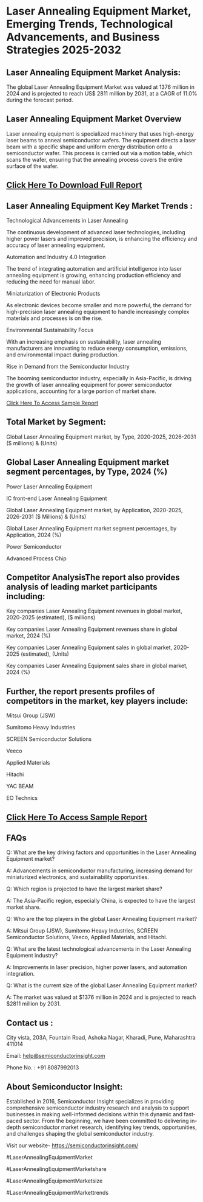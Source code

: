 Laser Annealing Equipment Market, Emerging Trends, Technological Advancements, and Business Strategies 2025-2032
=
Laser Annealing Equipment Market Analysis:
-
The global Laser Annealing Equipment Market was valued at 1376 million in 2024 and is projected to reach US$ 2811 million by 2031, at a CAGR of 11.0% during the forecast period.

Laser Annealing Equipment Market Overview
-
Laser annealing equipment is specialized machinery that uses high-energy laser beams to anneal semiconductor wafers. The equipment directs a laser beam with a specific shape and uniform energy distribution onto a semiconductor wafer. This process is carried out via a motion table, which scans the wafer, ensuring that the annealing process covers the entire surface of the wafer.

[Click Here To Download Full Report](https://semiconductorinsight.com/report/laser-annealing-equipment-market/)
-
Laser Annealing Equipment Key Market Trends  :
-
Technological Advancements in Laser Annealing

The continuous development of advanced laser technologies, including higher power lasers and improved precision, is enhancing the efficiency and accuracy of laser annealing equipment.

Automation and Industry 4.0 Integration

The trend of integrating automation and artificial intelligence into laser annealing equipment is growing, enhancing production efficiency and reducing the need for manual labor.

Miniaturization of Electronic Products

As electronic devices become smaller and more powerful, the demand for high-precision laser annealing equipment to handle increasingly complex materials and processes is on the rise.

Environmental Sustainability Focus

With an increasing emphasis on sustainability, laser annealing manufacturers are innovating to reduce energy consumption, emissions, and environmental impact during production.

Rise in Demand from the Semiconductor Industry

The booming semiconductor industry, especially in Asia-Pacific, is driving the growth of laser annealing equipment for power semiconductor applications, accounting for a large portion of market share.

[Click Here To Access Sample Report](https://semiconductorinsight.com/download-sample-report/?product_id=90885)

Total Market by Segment:
-
Global Laser Annealing Equipment market, by Type, 2020-2025, 2026-2031 ($ millions) & (Units)

Global Laser Annealing Equipment market segment percentages, by Type, 2024 (%)
-
Power Laser Annealing Equipment

IC front-end Laser Annealing Equipment

Global Laser Annealing Equipment market, by Application, 2020-2025, 2026-2031 ($ Millions) & (Units)

Global Laser Annealing Equipment market segment percentages, by Application, 2024 (%)

Power Semiconductor

Advanced Process Chip

Competitor AnalysisThe report also provides analysis of leading market participants including:
-
Key companies Laser Annealing Equipment revenues in global market, 2020-2025 (estimated), ($ millions)

Key companies Laser Annealing Equipment revenues share in global market, 2024 (%)

Key companies Laser Annealing Equipment sales in global market, 2020-2025 (estimated), (Units)

Key companies Laser Annealing Equipment sales share in global market, 2024 (%)

Further, the report presents profiles of competitors in the market, key players include:
-
Mitsui Group (JSW)

Sumitomo Heavy Industries

SCREEN Semiconductor Solutions

Veeco

Applied Materials

Hitachi

YAC BEAM

EO Technics

[Click Here To Access Sample Report](https://semiconductorinsight.com/download-sample-report/?product_id=90885)
-
FAQs
-
Q: What are the key driving factors and opportunities in the Laser Annealing Equipment market?

A: Advancements in semiconductor manufacturing, increasing demand for miniaturized electronics, and sustainability opportunities.

Q: Which region is projected to have the largest market share?

A: The Asia-Pacific region, especially China, is expected to have the largest market share.

Q: Who are the top players in the global Laser Annealing Equipment market?

A: Mitsui Group (JSW), Sumitomo Heavy Industries, SCREEN Semiconductor Solutions, Veeco, Applied Materials, and Hitachi.

Q: What are the latest technological advancements in the Laser Annealing Equipment industry?

A: Improvements in laser precision, higher power lasers, and automation integration.

Q: What is the current size of the global Laser Annealing Equipment market?

A: The market was valued at $1376 million in 2024 and is projected to reach $2811 million by 2031.

Contact us :
-
City vista, 203A, Fountain Road, Ashoka Nagar, Kharadi, Pune, Maharashtra 411014

Email: help@semiconductorinsight.com

Phone No. : +91 8087992013

About Semiconductor Insight:
-
Established in 2016, Semiconductor Insight specializes in providing comprehensive semiconductor industry research and analysis to support businesses in making well-informed decisions within this dynamic and fast-paced sector. From the beginning, we have been committed to delivering in-depth semiconductor market research, identifying key trends, opportunities, and challenges shaping the global semiconductor industry.

Visit our website- https://semiconductorinsight.com/

#LaserAnnealingEquipmentMarket 

#LaserAnnealingEquipmentMarketshare

#LaserAnnealingEquipmentMarketsize

#LaserAnnealingEquipmentMarkettrends 

